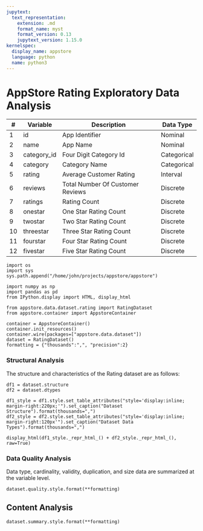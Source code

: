 ```yaml
---
jupytext:
  text_representation:
    extension: .md
    format_name: myst
    format_version: 0.13
    jupytext_version: 1.15.0
kernelspec:
  display_name: appstore
  language: python
  name: python3
---
```


# AppStore Rating Exploratory Data Analysis


| #  | Variable    | Description                      | Data Type   |
|----|-------------|----------------------------------|-------------|
| 1  | id          | App Identifier                   | Nominal     |
| 2  | name        | App Name                         | Nominal     |
| 3  | category_id | Four Digit Category Id           | Categorical |
| 4  | category    | Category Name                    | Categorical |
| 5  | rating      | Average Customer Rating          | Interval    |
| 6  | reviews     | Total Number Of Customer Reviews | Discrete    |
| 7  | ratings     | Rating Count                     | Discrete    |
| 8  | onestar     | One Star Rating Count            | Discrete    |
| 9  | twostar     | Two Star Rating Count            | Discrete    |
| 10 | threestar   | Three Star Rating Count          | Discrete    |
| 11 | fourstar    | Four Star Rating Count           | Discrete    |
| 12 | fivestar    | Five Star Rating Count           | Discrete    |

```{code-cell} ipython3
import os
import sys
sys.path.append("/home/john/projects/appstore/appstore")

import numpy as np
import pandas as pd
from IPython.display import HTML, display_html

from appstore.data.dataset.rating import RatingDataset
from appstore.container import AppstoreContainer

container = AppstoreContainer()
container.init_resources()
container.wire(packages=["appstore.data.dataset"])
dataset = RatingDataset()
formatting = {"thousands":",", "precision":2}
```

### Structural Analysis
The structure and characteristics of the Rating dataset are as follows:

```{code-cell} ipython3
df1 = dataset.structure
df2 = dataset.dtypes

df1_style = df1.style.set_table_attributes("style='display:inline; margin-right:220px;'").set_caption("Dataset Structure").format(thousands=",")
df2_style = df2.style.set_table_attributes("style='display:inline; margin-right:120px'").set_caption("Dataset Data Types").format(thousands=",")

display_html(df1_style._repr_html_() + df2_style._repr_html_(), raw=True)
```

### Data Quality Analysis
Data type, cardinality, validity, duplication, and size data are summarized at the variable level.

```{code-cell} ipython3
dataset.quality.style.format(**formatting)
```

## Content Analysis

```{code-cell} ipython3
dataset.summary.style.format(**formatting)
```
